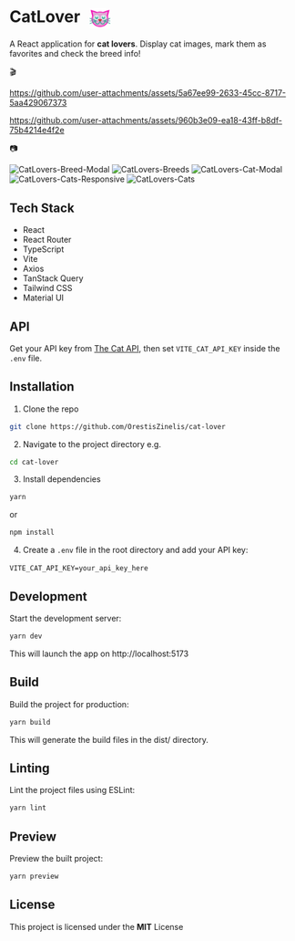 # CatLover <img src="./public/cat.svg" alt="Logo" width="36" height="36" style="vertical-align: middle; margin-left: 10px;" />

A React application for **cat lovers**. Display cat images, mark them as favorites and check the breed info!

🎬


https://github.com/user-attachments/assets/5a67ee99-2633-45cc-8717-5aa429067373

https://github.com/user-attachments/assets/960b3e09-ea18-43ff-b8df-75b4214e4f2e

📷

![CatLovers-Breed-Modal](https://github.com/user-attachments/assets/b5fb6524-24cc-4511-97d2-a95dda3d1192)
![CatLovers-Breeds](https://github.com/user-attachments/assets/89172c30-1cf8-4f9e-85d8-e4a4c2c2259a)
![CatLovers-Cat-Modal](https://github.com/user-attachments/assets/d9cde038-a4e5-4f66-a990-804cac3be90c)
![CatLovers-Cats-Responsive](https://github.com/user-attachments/assets/23167914-6d58-4ec6-a64c-8b64c9c81be7)
![CatLovers-Cats](https://github.com/user-attachments/assets/d6f6f4f2-6070-4215-bef3-651d0f0979f7)



## Tech Stack

- React
- React Router
- TypeScript
- Vite
- Axios
- TanStack Query
- Tailwind CSS
- Material UI

## API

Get your API key from [The Cat API](https://developers.thecatapi.com/), then set `VITE_CAT_API_KEY` inside the `.env` file.

## Installation

1. Clone the repo

```sh
git clone https://github.com/OrestisZinelis/cat-lover
```

2. Navigate to the project directory e.g.

```sh
cd cat-lover
```

3. Install dependencies

```sh
yarn
```

or

```sh
npm install
```

4. Create a `.env` file in the root directory and add your API key:

`VITE_CAT_API_KEY=your_api_key_here`

## Development

Start the development server:

```sh
yarn dev
```

This will launch the app on http://localhost:5173

## Build

Build the project for production:

```sh
yarn build
```

This will generate the build files in the dist/ directory.

## Linting

Lint the project files using ESLint:

```sh
yarn lint
```

## Preview

Preview the built project:

```sh
yarn preview
```

## License

This project is licensed under the **MIT** License
